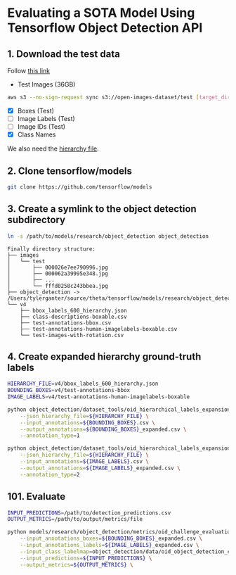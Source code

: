 # Evaluating a SOTA Model Using Tensorflow Object Detection API

## 1. Download the test data

Follow
[this link](https://storage.googleapis.com/openimages/web/download_v4.html)

-   Test Images (36GB)

```bash
aws s3 --no-sign-request sync s3://open-images-dataset/test [target_dir/test]
```

-   [x] Boxes (Test)
-   [ ] Image Labels (Test)
-   [ ] Image IDs (Test)
-   [x] Class Names

We also need the
[hierarchy file](https://storage.googleapis.com/openimages/2018_04/bbox_labels_600_hierarchy.json).

## 2. Clone tensorflow/models

```bash
git clone https://github.com/tensorflow/models
```

## 3. Create a symlink to the object detection subdirectory

```bash
ln -s /path/to/models/research/object_detection object_detection
```

```
Finally directory structure:
├── images
│   └── test
│       ├── 000026e7ee790996.jpg
│       ├── 000062a39995e348.jpg
│       ├── ...
│       └── fffd0258c243bbea.jpg
├── object_detection -> /Users/tylerganter/source/theta/tensorflow/models/research/object_detection/
└── v4
    ├── bbox_labels_600_hierarchy.json
    ├── class-descriptions-boxable.csv
    ├── test-annotations-bbox.csv
    ├── test-annotations-human-imagelabels-boxable.csv
    └── test-images-with-rotation.csv
```

## 4. Create expanded hierarchy ground-truth labels

```bash
HIERARCHY_FILE=v4/bbox_labels_600_hierarchy.json
BOUNDING_BOXES=v4/test-annotations-bbox
IMAGE_LABELS=v4/test-annotations-human-imagelabels-boxable

python object_detection/dataset_tools/oid_hierarchical_labels_expansion.py \
    --json_hierarchy_file=${HIERARCHY_FILE} \
    --input_annotations=${BOUNDING_BOXES}.csv \
    --output_annotations=${BOUNDING_BOXES}_expanded.csv \
    --annotation_type=1

python object_detection/dataset_tools/oid_hierarchical_labels_expansion.py \
    --json_hierarchy_file=${HIERARCHY_FILE} \
    --input_annotations=${IMAGE_LABELS}.csv \
    --output_annotations=${IMAGE_LABELS}_expanded.csv \
    --annotation_type=2
```

## 101. Evaluate

```bash
INPUT_PREDICTIONS=/path/to/detection_predictions.csv
OUTPUT_METRICS=/path/to/output/metrics/file

python models/research/object_detection/metrics/oid_challenge_evaluation.py \
    --input_annotations_boxes=${BOUNDING_BOXES}_expanded.csv \
    --input_annotations_labels=${IMAGE_LABELS}_expanded.csv \
    --input_class_labelmap=object_detection/data/oid_object_detection_challenge_500_label_map.pbtxt \
    --input_predictions=${INPUT_PREDICTIONS} \
    --output_metrics=${OUTPUT_METRICS} \
```
